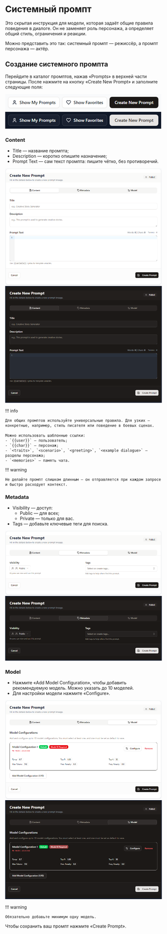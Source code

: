 # Системный промпт

Это скрытая инструкция для модели, которая задаёт общие правила поведения в диалоге. Он не заменяет роль персонажа, а определяет общий стиль, ограничения и реакции.

Можно представить это так: системный промпт — режиссёр, а промпт персонажа — актёр.

## Создание системного промпта

Перейдите в каталог промптов, нажав «Prompts» в верхней части страницы. После нажмите на кнопку «Create New Prompt» и заполните следующие поля:

![Кнопка Create New Prompt](/assets/image/system-prompt/1.png#only-light)
![Кнопка Create New Prompt](/assets/image/system-prompt/1_dark.png#only-dark)

### Content

- Title — название промпта;
- Description — коротко опишите назначение;
- Prompt Text — сам текст промпта: пишите чётко, без противоречий.

![Вкладка Content](/assets/image/system-prompt/2.png#only-light)
![Вкладка Content](/assets/image/system-prompt/2_dark.png#only-dark)

!!! info

	Для общих промптов используйте универсальные правила. Для узких — конкретные, например, стиль писателя или поведение в боевых сценах.

	Можно использовать шаблонные ссылки:
	- `{{user}}` — пользователь;
	- `{{char}}` — персонаж;
	- `<traits>`, `<scenario>`, `<greeting>`, `<example dialogue>` — разделы персонажа;
	- `<memories>` — память чата.

!!! warning

	Не делайте промпт слишком длинным — он отправляется при каждом запросе и быстро расходует контекст.

### Metadata

- Visibility — доступ:
	- Public — для всех;
	- Private — только для вас.
- Tags — добавьте ключевые теги для поиска.

![Вкладка Metadata](/assets/image/system-prompt/3.png#only-light)
![Вкладка Metadata](/assets/image/system-prompt/3_dark.png#only-dark)

### Model

- Нажмите «Add Model Configuration», чтобы добавить рекомендуемую модель. Можно указать до 10 моделей.
- Для настройки модели нажмите «Configure».

![Вкладка Model](/assets/image/system-prompt/4.png#only-light)
![Вкладка Model](/assets/image/system-prompt/4_dark.png#only-dark)

!!! warning

	Обязательно добавьте минимум одну модель.

Чтобы сохранить ваш промпт нажмите «Create Prompt».
